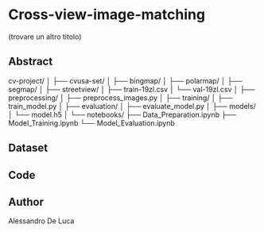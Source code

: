 # Cross-view-image-matching
(trovare un altro titolo)

## Abstract

cv-project/
│
├── cvusa-set/
│   ├── bingmap/
│   ├── polarmap/
│   ├── segmap/
│   ├── streetview/
│   ├── train-19zl.csv
│   └── val-19zl.csv
│
├── preprocessing/
│   ├── preprocess_images.py
│
├── training/
│   ├── train_model.py
│
├── evaluation/
│   ├── evaluate_model.py
│
├── models/
│   └── model.h5
│
└── notebooks/
    ├── Data_Preparation.ipynb
    ├── Model_Training.ipynb
    └── Model_Evaluation.ipynb


## Dataset
## Code
## Author
Alessandro De Luca
